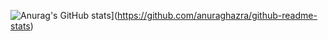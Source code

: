 ![Anurag's GitHub stats](https://github-readme-stats.vercel.app/api?username=quangtran666)](https://github.com/anuraghazra/github-readme-stats)
